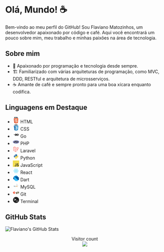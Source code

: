 # Olá, Mundo! ☕️

Bem-vindo ao meu perfil do GitHub! Sou Flaviano Matozinhos, um desenvolvedor apaixonado por código e café. Aqui você encontrará um pouco sobre mim, meu trabalho e minhas paixões na área de tecnologia.

## Sobre mim

- 🚀 Apaixonado por programação e tecnologia desde sempre.
- 🏗️ Familiarizado com várias arquiteturas de programação, como MVC, DDD, RESTful e arquitetura de microsserviços.
- ☕ Amante de café e sempre pronto para uma boa xícara enquanto codifica.

## Linguagens em Destaque

- <code><img height="20" src="https://raw.githubusercontent.com/github/explore/master/topics/html/html.png"></code> HTML
- <code><img height="20" src="https://raw.githubusercontent.com/github/explore/master/topics/css/css.png"></code> CSS
- <code><img height="20" src="https://raw.githubusercontent.com/github/explore/master/topics/go/go.png"></code> Go
- <code><img height="20" src="https://raw.githubusercontent.com/github/explore/master/topics/php/php.png"></code> PHP
- <code><img height="20" src="https://raw.githubusercontent.com/github/explore/master/topics/laravel/laravel.png"></code> Laravel
- <code><img height="20" src="https://raw.githubusercontent.com/github/explore/master/topics/python/python.png"></code> Python
- <code><img height="20" src="https://raw.githubusercontent.com/github/explore/master/topics/javascript/javascript.png"></code> JavaScript
- <code><img height="20" src="https://raw.githubusercontent.com/github/explore/master/topics/react/react.png"></code> React
- <code><img height="20" src="https://raw.githubusercontent.com/github/explore/master/topics/dart/dart.png"></code> Dart
- <code><img height="20" src="https://raw.githubusercontent.com/github/explore/master/topics/mysql/mysql.png"></code> MySQL
- <code><img height="20" src="https://raw.githubusercontent.com/github/explore/master/topics/git/git.png"></code> Git
- <code><img height="20" src="https://raw.githubusercontent.com/github/explore/master/topics/terminal/terminal.png"></code> Terminal

## GitHub Stats

![Flaviano's GitHub Stats](https://github-readme-stats.vercel.app/api?username=FlavianoMatozinhos&show_icons=true&theme=radical&line_height=27&v=5)

<p align="center"> 
  Visitor count<br>
  <img src="https://profile-counter.glitch.me/FlavianoMatozinhos/count.svg" />
</p>
